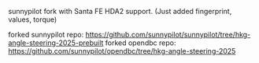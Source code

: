 sunnypilot fork with Santa FE HDA2 support.
(Just added fingerprint, values, torque)

forked sunnypilot repo: https://github.com/sunnypilot/sunnypilot/tree/hkg-angle-steering-2025-prebuilt
forked opendbc repo: https://github.com/sunnypilot/opendbc/tree/hkg-angle-steering-2025
